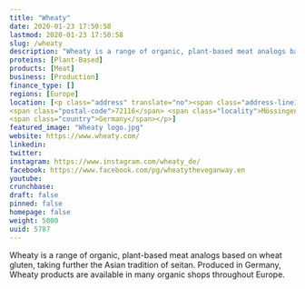 ```yaml
---
title: "Wheaty"
date: 2020-01-23 17:50:58
lastmod: 2020-01-23 17:50:58
slug: /wheaty
description: "Wheaty is a range of organic, plant-based meat analogs based on wheat gluten, taking further the Asian tradition of seitan. Produced in Germany, Wheaty products are available in many organic shops throughout Europe."
proteins: [Plant-Based]
products: [Meat]
business: [Production]
finance_type: []
regions: [Europe]
location: [<p class="address" translate="no"><span class="address-line1">Dreifürstensteinstraße</span><br>
<span class="postal-code">72116</span> <span class="locality">Mössingen</span><br>
<span class="country">Germany</span></p>]
featured_image: "Wheaty logo.jpg"
website: https://www.wheaty.com/
linkedin: 
twitter: 
instagram: https://www.instagram.com/wheaty_de/
facebook: https://www.facebook.com/pg/wheatytheveganway.en
youtube: 
crunchbase: 
draft: false
pinned: false
homepage: false
weight: 5000
uuid: 5787
---
```

Wheaty is a range of organic, plant-based meat analogs based on wheat gluten, taking further the Asian tradition of seitan. Produced in Germany, Wheaty products are available in many organic shops throughout Europe.
